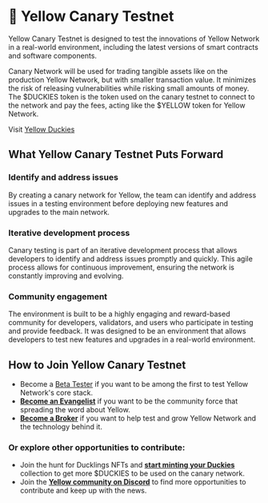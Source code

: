 # 🐤 Yellow Canary Testnet

Yellow Canary Testnet is designed to test the innovations of Yellow Network in a real-world environment, including the latest versions of smart contracts and software components.

Canary Network will be used for trading tangible assets like on the production Yellow Network, but with smaller transaction value. It minimizes the risk of releasing vulnerabilities while risking small amounts of money. The $DUCKIES token is the token used on the canary testnet to connect to the network and pay the fees, acting like the $YELLOW token for Yellow Network.

Visit [Yellow Duckies](https://www.yellow.org/duckies)

## What Yellow Canary Testnet Puts Forward <a href="#id-453b" id="id-453b"></a>

### **Identify and address issues** <a href="#id-3348" id="id-3348"></a>

By creating a canary network for Yellow, the team can identify and address issues in a testing environment before deploying new features and upgrades to the main network.

### **Iterative development process** <a href="#id-3eec" id="id-3eec"></a>

Canary testing is part of an iterative development process that allows developers to identify and address issues promptly and quickly. This agile process allows for continuous improvement, ensuring the network is constantly improving and evolving.

### **Community engagement** <a href="#id-577d" id="id-577d"></a>

The environment is built to be a highly engaging and reward-based community for developers, validators, and users who participate in testing and provide feedback. It was designed to be an environment that allows developers to test new features and upgrades in a real-world environment.

## How to Join Yellow Canary Testnet <a href="#id-89f5" id="id-89f5"></a>

* Become a [Beta Tester](https://forms.yellow.org/join_canary_testnet) if you want to be among the first to test Yellow Network's core stack.
* [**Become an Evangelist**](https://forms.yellow.org/ambassador) if you want to be the community force that spreading the word about Yellow.
* [**Become a Broker**](https://forms.yellow.org/canary_brokers) if you want to help test and grow Yellow Network and the technology behind it.

### **Or explore other opportunities to contribute:** <a href="#afd7" id="afd7"></a>

* Join the hunt for Ducklings NFTs and [**start minting your Duckies**](https://www.yellow.org/canarynet/duckies) collection to get more $DUCKIES to be used on the canary network.
* Join the [**Yellow community on Discord**](https://discord.gg/yellownetwork) to find more opportunities to contribute and keep up with the news.
